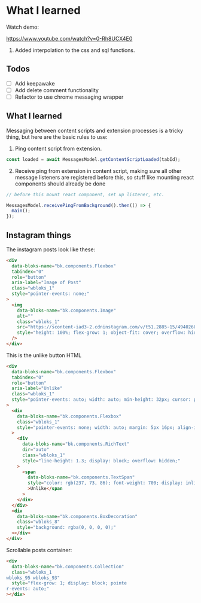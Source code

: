 # What I learned

Watch demo:

https://www.youtube.com/watch?v=0-Rh8UCX4E0

1. Added interpolation to the css and sql functions.

## Todos

- [ ] Add keepawake
- [ ] Add delete comment functionality
- [ ] Refactor to use chrome messaging wrapper

## What I learned

Messaging between content scripts and extension processes is a tricky thing, but here are the basic rules to use:

1. Ping content script from extension.

```ts
const loaded = await MessagesModel.getContentScriptLoaded(tabId);
```

2. Receive ping from extension in content script, making sure all other message listeners are registered before this, so stuff like mounting react components should already be done

```ts
// before this mount react component, set up listener, etc.

MessagesModel.receivePingFromBackground().then(() => {
  main();
});
```

## Instagram things

The instagram posts look like these:

```html
<div
  data-bloks-name="bk.components.Flexbox"
  tabindex="0"
  role="button"
  aria-label="Image of Post"
  class="wbloks_1"
  style="pointer-events: none;"
>
  <img
    data-bloks-name="bk.components.Image"
    alt=""
    class="wbloks_1"
    src="https://scontent-iad3-2.cdninstagram.com/v/t51.2885-15/494026867_18056520098236002_8459025033943575885_n.jpg?stp=c0.140.1125.1125a_dst-jpg_e35_s240x240_tt6&amp;efg=eyJ2ZW5jb2RlX3RhZyI6IkNBUk9VU0VMX0lURU0uaW1hZ2VfdXJsZ2VuLjExMjV4MTQwNi5zZHIuZjc1NzYxLmRlZmF1bHRfaW1hZ2UifQ&amp;_nc_ht=scontent-iad3-2.cdninstagram.com&amp;_nc_cat=106&amp;_nc_oc=Q6cZ2QGgEHekH95iM2KK17lIPmr5rgIBbWygWKJdPTa0tSuissoAleirYElpa97jtySwfZo&amp;_nc_ohc=4d5kPKIHoE8Q7kNvwFcGfhV&amp;_nc_gid=NB1rS8ftbPPRdxHa4D55_A&amp;edm=APs17CUBAAAA&amp;ccb=7-5&amp;ig_cache_key=MzYyMTUzOTExNDI0NDM2OTM0OQ%3D%3D.3-ccb7-5&amp;oh=00_AfJlkHWgQNkqjz3p3YlBUZF56827SJ0TG9NkVrYahnSVoQ&amp;oe=6830E007&amp;_nc_sid=10d13b"
    style="height: 100%; flex-grow: 1; object-fit: cover; overflow: hidden;"
  />
</div>
```

This is the unlike button HTML

```html
<div
  data-bloks-name="bk.components.Flexbox"
  tabindex="0"
  role="button"
  aria-label="Unlike"
  class="wbloks_1"
  style="pointer-events: auto; width: auto; min-height: 32px; cursor: pointer; -webkit-tap-highlight-color: transparent; align-items: center; justify-content: center;"
>
  <div
    data-bloks-name="bk.components.Flexbox"
    class="wbloks_1"
    style="pointer-events: none; width: auto; margin: 5px 16px; align-items: center; justify-content: center;"
  >
    <div
      data-bloks-name="bk.components.RichText"
      dir="auto"
      class="wbloks_1"
      style="line-height: 1.3; display: block; overflow: hidden;"
    >
      <span
        data-bloks-name="bk.components.TextSpan"
        style="color: rgb(237, 73, 86); font-weight: 700; display: inline; font-size: 14px; white-space: pre-wrap; overflow-wrap: break-word;"
        >Unlike</span
      >
    </div>
  </div>
  <div
    data-bloks-name="bk.components.BoxDecoration"
    class="wbloks_8"
    style="background: rgba(0, 0, 0, 0);"
  ></div>
</div>
```

Scrollable posts container:

```html
<div
  data-bloks-name="bk.components.Collection"
  class="wbloks_1
wbloks_95 wbloks_93"
  style="flex-grow: 1; display: block; pointe
r-events: auto;"
></div>
```
